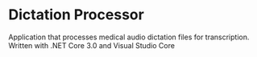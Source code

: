 # Dictation Processor

Application that processes medical audio dictation files for transcription.
Written with .NET Core 3.0 and Visual Studio Core

